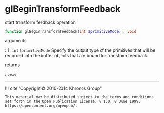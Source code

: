 # glBeginTransformFeedback
start transform feedback operation

```php
function glBeginTransformFeedback(int $primitiveMode) : void
```

arguments

:    1. `int` `$primitiveMode` Specify the output type of the primitives that will
    be recorded into the buffer objects that are bound for transform feedback.

returns

:    `void` 

---
     

!!! cite "Copyright © 2010-2014 Khronos Group"

    This material may be distributed subject to the terms and conditions set forth in the Open Publication License, v 1.0, 8 June 1999. https://opencontent.org/openpub/.